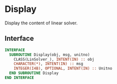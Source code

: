 # Display

Display the content of linear solver.

## Interface

```fortran
INTERFACE
  SUBROUTINE Display(obj, msg, unitno)
    CLASS(LinSolver_), INTENT(IN) :: obj
    CHARACTER(*), INTENT(IN) :: msg
    INTEGER(I4B), OPTIONAL, INTENT(IN) :: Unitno
  END SUBROUTINE Display
END INTERFACE
```
